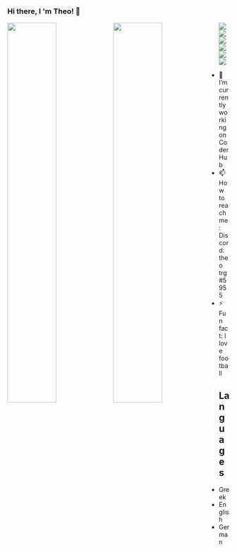 ### Hi there, I 'm Theo! 👋 


<img align="left" width="47%" src="https://github-readme-stats.vercel.app/api?username=Theotrg07&show_icons=true&theme=radical" />
<img align="left" width="47%" src="https://github-readme-stats.vercel.app/api/top-langs/?username=Theotrg07&layout=compact" />

<img align='left' src="https://img.shields.io/badge/html5-%23E34F26.svg?style=for-the-badge&logo=html5&logoColor=white" />
<img  src="https://img.shields.io/badge/css3-%231572B6.svg?style=for-the-badge&logo=css3&logoColor=white" />

<img align='left' src='https://img.shields.io/badge/javascript-%23323330.svg?style=for-the-badge&logo=javascript&logoColor=%23F7DF1E'/>
<img src='https://img.shields.io/badge/react-%2320232a.svg?style=for-the-badge&logo=react&logoColor=%2361DAFB'/>
<img align='left' src='https://img.shields.io/badge/python-3670A0?style=for-the-badge&logo=python&logoColor=ffdd54'/>
<img src='https://img.shields.io/badge/c++-%2300599C.svg?style=for-the-badge&logo=c%2B%2B&logoColor=white'/>



- 🔭 I’m currently working on CoderHub
- 📫 How to reach me: Discord: theo trg#5955
- ⚡ Fun fact: I love football

## Languages
- Greek
- English
- German






